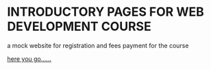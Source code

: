 # INTRODUCTORY PAGES FOR WEB DEVELOPMENT COURSE      

a mock website for registration and fees payment for the course

[here you go......](httphi.html)

